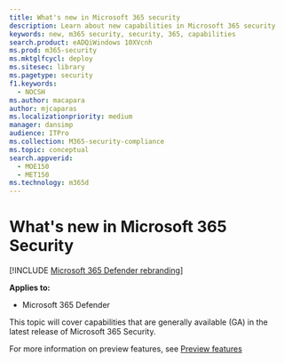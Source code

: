 ```yaml
---
title: What's new in Microsoft 365 security
description: Learn about new capabilities in Microsoft 365 security
keywords: new, m365 security, security, 365, capabilities
search.product: eADQiWindows 10XVcnh
ms.prod: m365-security
ms.mktglfcycl: deploy
ms.sitesec: library
ms.pagetype: security
f1.keywords: 
  - NOCSH
ms.author: macapara
author: mjcaparas
ms.localizationpriority: medium
manager: dansimp
audience: ITPro
ms.collection: M365-security-compliance
ms.topic: conceptual
search.appverid: 
  - MOE150
  - MET150
ms.technology: m365d
---
```


# What's new in Microsoft 365 Security

[!INCLUDE [Microsoft 365 Defender rebranding](../includes/microsoft-defender.md)]


**Applies to:**
- Microsoft 365 Defender



This topic will cover capabilities that are generally available (GA) in the latest release of Microsoft 365 Security. 

For more information on preview features, see [Preview features](./preview.md)
